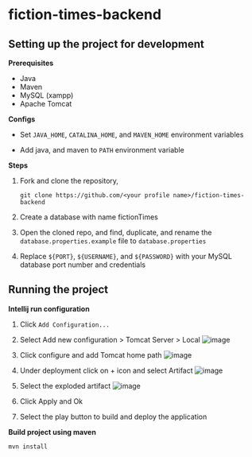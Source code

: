 # fiction-times-backend

## Setting up the project for development

**Prerequisites**

- Java
- Maven
- MySQL (xampp)
- Apache Tomcat

**Configs**

- Set `JAVA_HOME`, `CATALINA_HOME`, and `MAVEN_HOME` environment variables

- Add java, and maven to `PATH` environment variable

**Steps**

1. Fork and clone the repository,

   ```
   git clone https://github.com/<your profile name>/fiction-times-backend
   ```

2. Create a database with name fictionTimes
3. Open the cloned repo, and find, duplicate, and rename the `database.properties.example` file to `database.properties`

4. Replace `${PORT}`, `${USERNAME}`, and `${PASSWORD}` with your MySQL database port number and credentials

## Running the project

**Intellij run configuration**

1. Click `Add Configuration...`

2. Select Add new configuration > Tomcat Server > Local
   ![image](https://user-images.githubusercontent.com/72651307/132094117-a56276a8-ba2d-4504-922e-72ef51d8d892.png)

3. Click configure and add Tomcat home path
   ![image](https://user-images.githubusercontent.com/72651307/132094216-996ccc59-c410-4d14-a39f-a5bc4ad52775.png)

4. Under deployment click on + icon and select Artifact
   ![image](https://user-images.githubusercontent.com/72651307/132094277-737fc8cd-0019-474e-b3f7-22812770026e.png)

5. Select the exploded artifact
   ![image](https://user-images.githubusercontent.com/72651307/132094335-0d6b1b10-486c-4fac-bc23-06f6b38f1a1d.png)

6. Click Apply and Ok

7. Select the play button to build and deploy the application

**Build project using maven**

```
mvn install
```
